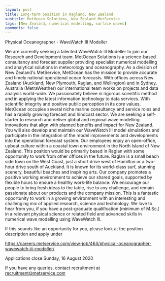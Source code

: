 ```yaml
---
layout: post
title: Long-term position in Ragland, New Zealand
subtitle: MetOcean Solutions, New Zealand MetService
tags: [New Zealand, numerical modelling, surface waves]
comments: false
---
```

Physical Oceanographer - WaveWatch III Modeller

We are currently seeking a talented WaveWatch III Modeller to join our Research and Development team. MetOcean Solutions is a science-based consultancy and forecast supplier providing specialist numerical modelling and analytical solutions in meteorology and oceanography. As a division of New Zealand's MetService, MetOcean has the mission to provide accurate and timely national operational ocean forecasts. With offices across New Zealand (Auckland, New Plymouth, Raglan, and Wellington) and in Sydney, Australia (MetraWeather) our international team works on projects and data analysis world-wide. We passionately believe in rigorous scientific method and in applying the latest information technology to data services. With scientific integrity and positive public perception in its core values, MetOcean occupies several niche marine consultancy and service roles and has a rapidly growing forecast and hindcast sector.
We are seeking a self-starter to research and deliver global and regional wave modelling innovations that align with planned benefits and impact for New Zealand. You will also develop and maintain our WaveWatch III model simulations and participate in the integration of the model improvements and developments into the operational forecast system.
Our employees enjoy an open-office, upbeat culture within a coastal town environment in the North Island of New Zealand. This position would be primarily based in Raglan with some opportunity to work from other offices in the future. Raglan is a small beach side town on the West Coast, just a short drive west of Hamilton or a two-hour drive south of Auckland. It is known for its world-class surf, stunning scenery, beautiful beaches and inspiring arts.
Our company promotes a positive working environment to achieve our shared goals, supported by flexible hours to ensure a healthy work-life balance. We encourage our people to bring fresh ideas to the table, rise to any challenge, and remain passionate about our products and the company mission.
This is a fantastic opportunity to work in a growing environment with an interesting and challenging mix of applied research, science and technology. We love to hear from you, if you have a post-graduate qualification (minimum of M.Sc.) in a relevant physical science or related field and advanced skills in numerical wave modelling using WaveWatch III.

If this sounds like an opportunity for you, please look at the position description and apply under

https://careers.metservice.com/view-job/464/physical-oceanographer-wavewatch-iii-modeller/

Applications close Sunday, 16 August 2020

If you have any queries, contact recruitment at recruitment@metservice.com

